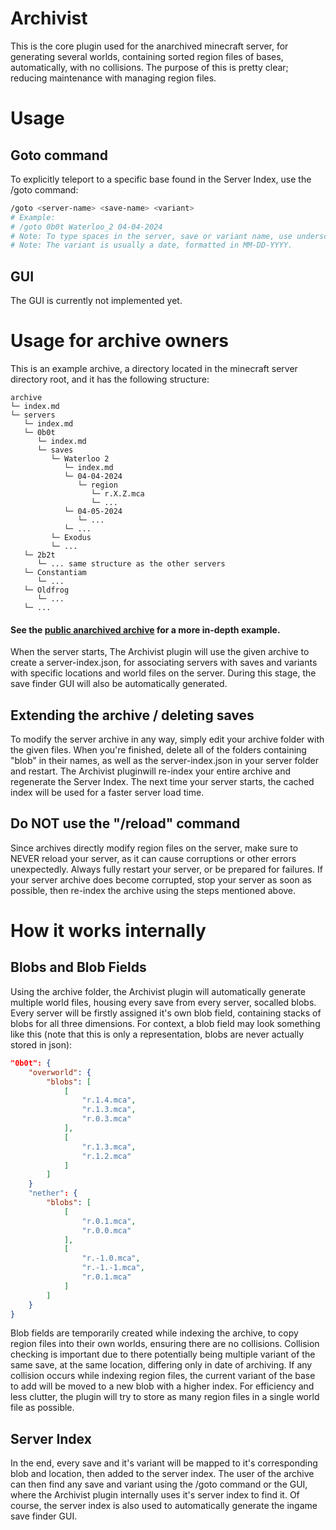 # Archivist
This is the core plugin used for the anarchived minecraft server, for generating several worlds, containing sorted region files of bases, automatically, with no collisions.
The purpose of this is pretty clear; reducing maintenance with managing region files.

# Usage
## Goto command
To explicitly teleport to a specific base found in the Server Index, use the /goto command:
```sh
/goto <server-name> <save-name> <variant>
# Example:
# /goto 0b0t Waterloo_2 04-04-2024
# Note: To type spaces in the server, save or variant name, use underscores as a replacement.
# Note: The variant is usually a date, formatted in MM-DD-YYYY.
```
## GUI
The GUI is currently not implemented yet.

# Usage for archive owners
This is an example archive, a directory located in the minecraft server directory root, and it has the following structure:
```
archive
└─ index.md
└─ servers
   └─ index.md
   └─ 0b0t
      └─ index.md
      └─ saves
         └─ Waterloo 2
            └─ index.md
            └─ 04-04-2024
               └─ region
                  └─ r.X.Z.mca
                  └─ ...
            └─ 04-05-2024
               └─ ...
            └─ ...
         └─ Exodus
         └─ ...
   └─ 2b2t
      └─ ... same structure as the other servers
   └─ Constantiam
      └─ ...
   └─ Oldfrog
      └─ ...
   └─ ...
```
#### See the [public anarchived archive](https://github.com/anarchived/public-archive) for a more in-depth example.
When the server starts, The Archivist plugin will use the given archive to create a server-index.json, for 
associating servers with saves and variants with specific locations and world files on the server.
During this stage, the save finder GUI will also be automatically generated.

## Extending the archive / deleting saves
To modify the server archive in any way, simply edit your archive folder with the given files.
When you're finished, delete all of the folders containing "blob" in their names, as well as the 
server-index.json in your server folder and restart. The Archivist pluginwill re-index your entire 
archive and regenerate the Server Index. The next time your server starts, the cached index will be 
used for a faster server load time.

## Do NOT use the "/reload" command
Since archives directly modify region files on the server, make sure to NEVER reload your server, as it can cause corruptions or other
errors unexpectedly. Always fully restart your server, or be prepared for failures. If your server archive does become 
corrupted, stop your server as soon as possible, then re-index the archive using the steps mentioned above.

# How it works internally
## Blobs and Blob Fields
Using the archive folder, the Archivist plugin will automatically generate multiple world files, housing every save from every server, socalled blobs.
Every server will be firstly assigned it's own blob field, containing stacks of blobs for all three dimensions.
For context, a blob field may look something like this (note that this is only a representation, blobs are never actually stored in json):
```json
"0b0t": {
    "overworld": {
        "blobs": [
            [
                "r.1.4.mca",
                "r.1.3.mca",
                "r.0.3.mca"
            ],
            [
                "r.1.3.mca",
                "r.1.2.mca"
            ]
        ]
    }
    "nether": {
        "blobs": [
            [
                "r.0.1.mca",
                "r.0.0.mca"
            ],
            [
                "r.-1.0.mca",
                "r.-1.-1.mca",
                "r.0.1.mca"
            ]
        ]
    }
}
```
Blob fields are temporarily created while indexing the archive, to copy region files into their own worlds, ensuring there are no collisions.
Collision checking is important due to there potentially being multiple variant of the same save, at the same location, differing only in date of archiving.
If any collision occurs while indexing region files, the current variant of the base to add will be moved to a new blob with a higher index. 
For efficiency and less clutter, the plugin will try to store as many region files in a single world file as possible.

## Server Index
In the end, every save and it's variant will be mapped to it's corresponding blob and location, then added to the server index. 
The user of the archive can then find any save and variant using the /goto command or the GUI, where the Archivist plugin internally uses it's server index to find it.
Of course, the server index is also used to automatically generate the ingame save finder GUI.
